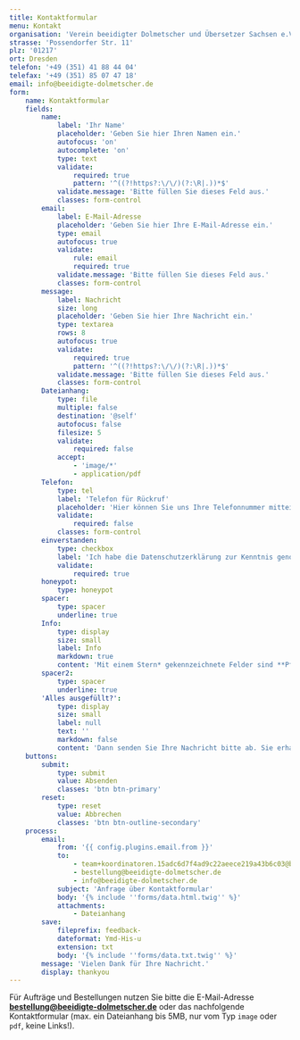 ```yaml
---
title: Kontaktformular
menu: Kontakt
organisation: 'Verein beeidigter Dolmetscher und Übersetzer Sachsen e.V.'
strasse: 'Possendorfer Str. 11'
plz: '01217'
ort: Dresden
telefon: '+49 (351) 41 88 44 04'
telefax: '+49 (351) 85 07 47 18'
email: info@beeidigte-dolmetscher.de
form:
    name: Kontaktformular
    fields:
        name:
            label: 'Ihr Name'
            placeholder: 'Geben Sie hier Ihren Namen ein.'
            autofocus: 'on'
            autocomplete: 'on'
            type: text
            validate:
                required: true
                pattern: '^((?!https?:\/\/)(?:\R|.))*$'
            validate.message: 'Bitte füllen Sie dieses Feld aus.'
            classes: form-control
        email:
            label: E-Mail-Adresse
            placeholder: 'Geben Sie hier Ihre E-Mail-Adresse ein.'
            type: email
            autofocus: true
            validate:
                rule: email
                required: true
            validate.message: 'Bitte füllen Sie dieses Feld aus.'
            classes: form-control
        message:
            label: Nachricht
            size: long
            placeholder: 'Geben Sie hier Ihre Nachricht ein.'
            type: textarea
            rows: 8
            autofocus: true
            validate:
                required: true
                pattern: '^((?!https?:\/\/)(?:\R|.))*$'
            validate.message: 'Bitte füllen Sie dieses Feld aus.'
            classes: form-control
        Dateianhang:
            type: file
            multiple: false
            destination: '@self'
            autofocus: false
            filesize: 5
            validate:
                required: false
            accept:
                - 'image/*'
                - application/pdf
        Telefon:
            type: tel
            label: 'Telefon für Rückruf'
            placeholder: 'Hier können Sie uns Ihre Telefonnummer mitteilen.'
            validate:
                required: false
            classes: form-control
        einverstanden:
            type: checkbox
            label: 'Ich habe die Datenschutzerklärung zur Kenntnis genommen und bin mit der Speicherung und Verarbeitung meiner über das Kontaktformular gesendeten Daten einverstanden.'
            validate:
                required: true
        honeypot:
            type: honeypot
        spacer:
            type: spacer
            underline: true
        Info:
            type: display
            size: small
            label: Info
            markdown: true
            content: 'Mit einem Stern* gekennzeichnete Felder sind **Pflichtfelder** und können nicht leer gelassen werden.'
        spacer2:
            type: spacer
            underline: true
        'Alles ausgefüllt?':
            type: display
            size: small
            label: null
            text: ''
            markdown: false
            content: 'Dann senden Sie Ihre Nachricht bitte ab. Sie erhalten schnellstmöglich Antwort.'
    buttons:
        submit:
            type: submit
            value: Absenden
            classes: 'btn btn-primary'
        reset:
            type: reset
            value: Abbrechen
            classes: 'btn btn-outline-secondary'
    process:
        email:
            from: '{{ config.plugins.email.from }}'
            to:
                - team+koordinatoren.15adc6d7f4ad9c22aeece219a43b6c03@beeidigte-dolmetscher.de
                - bestellung@beeidigte-dolmetscher.de
                - info@beeidigte-dolmetscher.de
            subject: 'Anfrage über Kontaktformular'
            body: '{% include ''forms/data.html.twig'' %}'
            attachments:
                - Dateianhang
        save:
            fileprefix: feedback-
            dateformat: Ymd-His-u
            extension: txt
            body: '{% include ''forms/data.txt.twig'' %}'
        message: 'Vielen Dank für Ihre Nachricht.'
        display: thankyou
---
```


Für Aufträge und Bestellungen nutzen Sie bitte die E-Mail-Adresse **[bestellung@beeidigte-dolmetscher.de](mailto:bestellung@beeidigte-dolmetscher.de)** oder das nachfolgende Kontaktformular (max. ein Dateianhang bis 5MB, nur vom Typ `image` oder `pdf`, keine Links!).